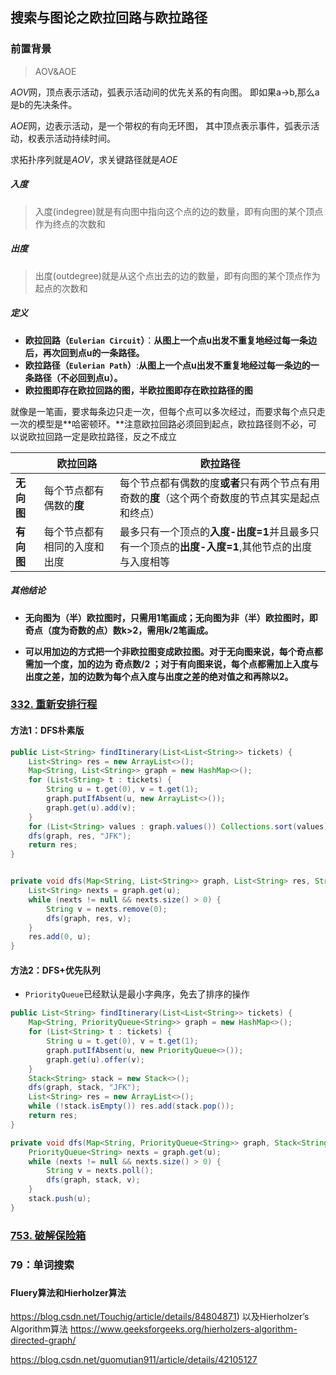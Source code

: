 ## 搜索与图论之欧拉回路与欧拉路径

### 前置背景

> AOV&AOE

$AOV$网，顶点表示活动，弧表示活动间的优先关系的有向图。 即如果a->b,那么a是b的先决条件。

$AOE$网，边表示活动，是一个带权的有向无环图， 其中顶点表示事件，弧表示活动，权表示活动持续时间。

求拓扑序列就是$AOV$，求关键路径就是$AOE$

##### **入度**

> 入度(indegree)就是有向图中指向这个点的边的数量，即有向图的某个顶点作为终点的次数和

##### **出度**

> 出度(outdegree)就是从这个点出去的边的数量，即有向图的某个顶点作为起点的次数和

##### 定义

- **欧拉回路（`Eulerian Circuit`）**：**从图上一个点u出发不重复地经过每一条边后，再次回到点u的一条路径。**
- **欧拉路径（`Eulerian Path`）**:**从图上一个点u出发不重复地经过每一条边的一条路径（不必回到点u）。**
- **欧拉图即存在欧拉回路的图，半欧拉图即存在欧拉路径的图**

就像是一笔画，要求每条边只走一次，但每个点可以多次经过，而要求每个点只走一次的模型是**哈密顿环。**注意欧拉回路必须回到起点，欧拉路径则不必，可以说欧拉回路一定是欧拉路径，反之不成立

|            | 欧拉回路                     | 欧拉路径                                                     |
| ---------- | ---------------------------- | ------------------------------------------------------------ |
| **无向图** | 每个节点都有偶数的**度**     | 每个节点都有偶数的度**或者**只有两个节点有用奇数的**度**（这个两个奇数度的节点其实是起点和终点） |
| **有向图** | 每个节点都有相同的入度和出度 | 最多只有一个顶点的**入度-出度=1**并且最多只有一个顶点的**出度-入度=1**,其他节点的出度与入度相等 |

##### 其他结论

- **无向图为（半）欧拉图时，只需用1笔画成；无向图为非（半）欧拉图时，即奇点（度为奇数的点）数k>2，需用k/2笔画成。**

- **可以用加边的方式把一个非欧拉图变成欧拉图。对于无向图来说，每个奇点都需加一个度，加的边为 奇点数/2 ；对于有向图来说，每个点都需加上入度与出度之差，加的边数为每个点入度与出度之差的绝对值之和再除以2。**

### [332. 重新安排行程](https://leetcode-cn.com/problems/reconstruct-itinerary/)

#### 方法1：DFS朴素版

```java
public List<String> findItinerary(List<List<String>> tickets) {
    List<String> res = new ArrayList<>();
    Map<String, List<String>> graph = new HashMap<>();
    for (List<String> t : tickets) {
        String u = t.get(0), v = t.get(1);
        graph.putIfAbsent(u, new ArrayList<>());
        graph.get(u).add(v);
    }
    for (List<String> values : graph.values()) Collections.sort(values);
    dfs(graph, res, "JFK");
    return res;
}


private void dfs(Map<String, List<String>> graph, List<String> res, String u) {
    List<String> nexts = graph.get(u);
    while (nexts != null && nexts.size() > 0) {
        String v = nexts.remove(0);
        dfs(graph, res, v);
    }
    res.add(0, u);
}
```



#### 方法2：DFS+优先队列

- `PriorityQueue`已经默认是最小字典序，免去了排序的操作

```java
public List<String> findItinerary(List<List<String>> tickets) {
    Map<String, PriorityQueue<String>> graph = new HashMap<>();
    for (List<String> t : tickets) {
        String u = t.get(0), v = t.get(1);
        graph.putIfAbsent(u, new PriorityQueue<>());
        graph.get(u).offer(v);
    }
    Stack<String> stack = new Stack<>();
    dfs(graph, stack, "JFK");
    List<String> res = new ArrayList<>();
    while (!stack.isEmpty()) res.add(stack.pop());
    return res;
}

private void dfs(Map<String, PriorityQueue<String>> graph, Stack<String> stack, String u) {
    PriorityQueue<String> nexts = graph.get(u);
    while (nexts != null && nexts.size() > 0) {
        String v = nexts.poll();
        dfs(graph, stack, v);
    }
    stack.push(u);
}
```



### [753. 破解保险箱](https://leetcode-cn.com/problems/cracking-the-safe/)



### 79：单词搜索





### 





#### Fluery算法和Hierholzer算法

https://blog.csdn.net/Touchig/article/details/84804871)
以及Hierholzer’s Algorithm算法
https://www.geeksforgeeks.org/hierholzers-algorithm-directed-graph/



https://blog.csdn.net/guomutian911/article/details/42105127